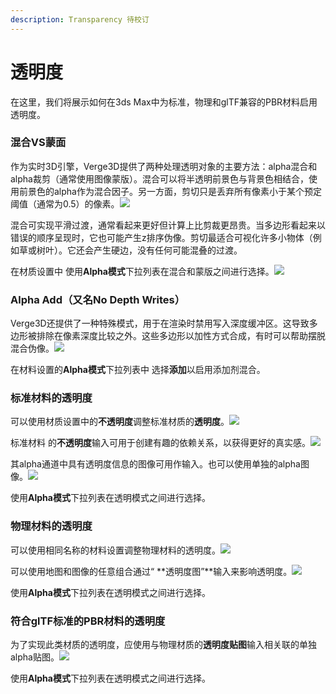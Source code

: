 ```yaml
---
description: Transparency 待校订
---
```


# 透明度

在这里，我们将展示如何在3ds Max中为标准，物理和glTF兼容的PBR材料启用透明度。

### 混合VS蒙面

作为实时3D引擎，Verge3D提供了两种处理透明对象的主要方法：alpha混合和alpha裁剪（通常使用图像蒙版）。混合可以将半透明前景色与背景色相结合，使用前景色的alpha作为混合因子。另一方面，剪切只是丢弃所有像素小于某个预定阈值（通常为0.5）的像素。![](https://www.soft8soft.com/docs/files/transparency-common/blending-vs-clipping.jpg)

混合可实现平滑过渡，通常看起来更好但计算上比剪裁更昂贵。当多边形看起来以错误的顺序呈现时，它也可能产生z排序伪像。剪切最适合可视化许多小物体（例如草或树叶）。它还会产生硬边，没有任何可能混叠的过渡。

在材质设置中 使用**Alpha模式**下拉列表在混合和蒙版之间进行选择。![](https://www.soft8soft.com/docs/files/transparency-max/alpha-mode.jpg)

### Alpha Add（又名No Depth Writes）

Verge3D还提供了一种特殊模式，用于在渲染时禁用写入深度缓冲区。这导致多边形被排除在像素深度比较之外。这些多边形以加性方式合成，有时可以帮助摆脱混合伪像。![](https://www.soft8soft.com/docs/files/transparency-common/no-depth-writes.jpg)

在材料设置的**Alpha模式**下拉列表中 选择**添加**以启用添加剂混合。

### 标准材料的透明度

可以使用材质设置中的**不透明度**调整标准材质的**透明度**。![](https://www.soft8soft.com/docs/files/transparency-max/standard-simple.jpg)

标准材料 的**不透明度**输入可用于创建有趣的依赖关系，以获得更好的真实感。![](https://www.soft8soft.com/docs/files/transparency-max/standard-falloff.jpg)

其alpha通道中具有透明度信息的图像可用作输入。也可以使用单独的alpha图像。![](https://www.soft8soft.com/docs/files/transparency-max/texture-settings-standard.jpg)

使用**Alpha模式**下拉列表在透明模式之间进行选择。

### 物理材料的透明度

可以使用相同名称的材料设置调整物理材料的透明度。![](https://www.soft8soft.com/docs/files/transparency-max/physical-transparency.jpg)

可以使用地图和图像的任意组合通过“ **透明度图”**输入来影响透明度。![](https://www.soft8soft.com/docs/files/transparency-max/physical-transparency-with-map.jpg)

使用**Alpha模式**下拉列表在透明模式之间进行选择。

### 符合glTF标准的PBR材料的透明度

为了实现此类材质的透明度，应使用与物理材质的**透明度贴图**输入相关联的单独 alpha贴图。![](https://www.soft8soft.com/docs/files/transparency-max/gltf-pbr-transparency.jpg)

使用**Alpha模式**下拉列表在透明模式之间进行选择。

